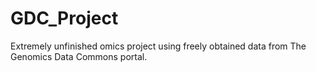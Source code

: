 # GDC_Project
Extremely unfinished omics project using freely obtained data from The Genomics Data Commons portal.
